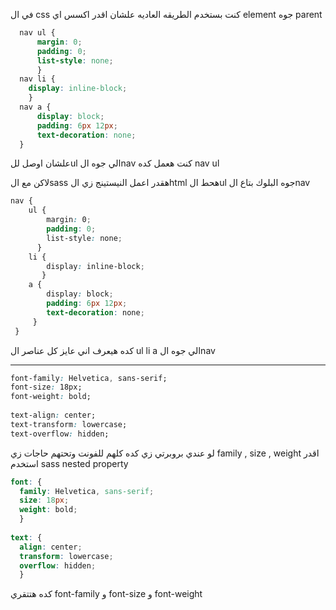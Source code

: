 في ال css كنت بستخدم الطريقه العاديه علشان اقدر اكسس اي element جوه parent
```css
  nav ul {
	  margin: 0;  
	  padding: 0;  
	  list-style: none;
	  }  
  nav li {
    display: inline-block;
    }  
  nav a { 
	  display: block;  
	  padding: 6px 12px;  
	  text-decoration: none;
  }
```
علشان اوصل للul الي جوه الnav كنت هعمل كده nav ul

لاكن مع الsass هقدر اعمل النيستينج زي الhtml
هحط الul جوه البلوك بتاع الnav 

```scss
nav { 
	ul {    
		margin: 0;  
		padding: 0;  
	    list-style: none; 
	  }  
	li {
	    display: inline-block;  
	   }  
	a {   
		display: block;  
		padding: 6px 12px;  
		text-decoration: none; 
	 }
 }
```
كده هيعرف اني عايز كل عناصر ال ul li a الي جوه الnav

-------


```css
font-family: Helvetica, sans-serif;  
font-size: 18px;  
font-weight: bold;  
  
text-align: center;  
text-transform: lowercase;  
text-overflow: hidden;
```
لو عندي بروبرتي زي كده كلهم للفونت وتحتهم حاجات زي family , size , weight 
اقدر استخدم sass nested property

```scss
font: {  
  family: Helvetica, sans-serif;  
  size: 18px;  
  weight: bold;
  }  
  
text: {
  align: center;  
  transform: lowercase;  
  overflow: hidden;
  }
```
كده هتتقري font-family و font-size و font-weight 